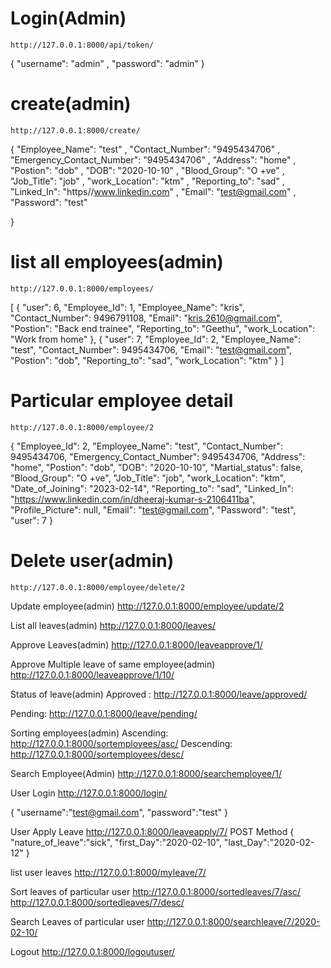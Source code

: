 # Login(Admin)
`http://127.0.0.1:8000/api/token/`

{
    "username": 
        "admin"
    ,
    "password": 
        "admin"
}


# create(admin)

`http://127.0.0.1:8000/create/`

{
    "Employee_Name": 
        "test"
    ,
    "Contact_Number": 
        "9495434706"
    ,
    "Emergency_Contact_Number": 
        "9495434706"
    ,
    "Address": 
        "home"
    ,
    "Postion": 
        "dob"
    ,
    "DOB": 
        "2020-10-10"
    ,
    "Blood_Group": 
        "O +ve"
    ,
    "Job_Title": 
        "job"
    ,
    "work_Location": 
        "ktm"
    ,
    "Reporting_to": 
        "sad"
    ,
    "Linked_In": 
        "https//www.linkedin.com"
    ,
    "Email": 
        "test@gmail.com"
    ,
    "Password": 
        "test"
    
}

# list all employees(admin)

`http://127.0.0.1:8000/employees/`

[
    {
        "user": 6,
        "Employee_Id": 1,
        "Employee_Name": "kris",
        "Contact_Number": 9496791108,
        "Email": "kris.2610@gmail.com",
        "Postion": "Back end trainee",
        "Reporting_to": "Geethu",
        "work_Location": "Work from home"
    },
    {
        "user": 7,
        "Employee_Id": 2,
        "Employee_Name": "test",
        "Contact_Number": 9495434706,
        "Email": "test@gmail.com",
        "Postion": "dob",
        "Reporting_to": "sad",
        "work_Location": "ktm"
    }
]


# Particular employee detail

`http://127.0.0.1:8000/employee/2`

{
    "Employee_Id": 2,
    "Employee_Name": "test",
    "Contact_Number": 9495434706,
    "Emergency_Contact_Number": 9495434706,
    "Address": "home",
    "Postion": "dob",
    "DOB": "2020-10-10",
    "Martial_status": false,
    "Blood_Group": "O +ve",
    "Job_Title": "job",
    "work_Location": "ktm",
    "Date_of_Joining": "2023-02-14",
    "Reporting_to": "sad",
    "Linked_In": "https://www.linkedin.com/in/dheeraj-kumar-s-2106411ba",
    "Profile_Picture": null,
    "Email": "test@gmail.com",
    "Password": "test",
    "user": 7
}

# Delete user(admin)
`http://127.0.0.1:8000/employee/delete/2`


Update employee(admin)
http://127.0.0.1:8000/employee/update/2

List all leaves(admin)
http://127.0.0.1:8000/leaves/


Approve Leaves(admin)
http://127.0.0.1:8000/leaveapprove/1/

Approve Multiple leave of same employee(admin)
http://127.0.0.1:8000/leaveapprove/1/10/


Status of leave(admin)
Approved : http://127.0.0.1:8000/leave/approved/

Pending: http://127.0.0.1:8000/leave/pending/

Sorting employees(admin)
Ascending: http://127.0.0.1:8000/sortemployees/asc/
Descending: http://127.0.0.1:8000/sortemployees/desc/

Search Employee(Admin)
http://127.0.0.1:8000/searchemployee/1/




User Login
http://127.0.0.1:8000/login/

{
    "username":"test@gmail.com",
    "password":"test"
}

User Apply Leave
http://127.0.0.1:8000/leaveapply/7/ POST Method
{
    "nature_of_leave":"sick",
    "first_Day":"2020-02-10",
    "last_Day":"2020-02-12"
}


list user leaves 
http://127.0.0.1:8000/myleave/7/

Sort leaves of particular user
http://127.0.0.1:8000/sortedleaves/7/asc/
http://127.0.0.1:8000/sortedleaves/7/desc/

Search Leaves of particular user
http://127.0.0.1:8000/searchleave/7/2020-02-10/

Logout
http://127.0.0.1:8000/logoutuser/





